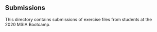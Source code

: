## Submissions

This directory contains submissions of exercise files from students at the 2020 MSIA Bootcamp.
